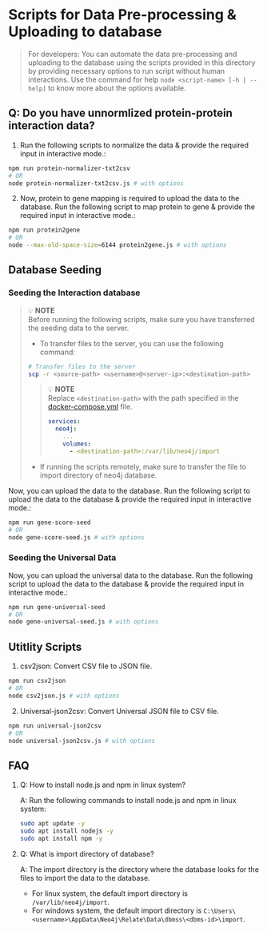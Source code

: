# Scripts for Data Pre-processing & Uploading to database

> For developers:
> You can automate the data pre-processing and uploading to the database using the scripts provided in this directory by providing necessary options to run script without human interactions. Use the command for help `node <script-name> [-h | --help]` to know more about the options available.

## Q: Do you have unnormlized protein-protein interaction data?

1. Run the following scripts to normalize the data & provide the required input in interactive mode.:

```bash
npm run protein-normalizer-txt2csv
# OR
node protein-normalizer-txt2csv.js # with options
```

2. Now, protein to gene mapping is required to upload the data to the database. Run the following script to map protein to gene & provide the required input in interactive mode.:

```bash
npm run protein2gene
# OR
node --max-old-space-size=6144 protein2gene.js # with options
```

## Database Seeding

### Seeding the Interaction database

> 💡 **NOTE**  
> Before running the following scripts, make sure you have transferred the seeding data to the server.
> - To transfer files to the server, you can use the following command:
> ```bash
> # Transfer files to the server
> scp -r <source-path> <username>@<server-ip>:<destination-path>
> ```
> > 💡 **NOTE**  
> > Replace `<destination-path>` with the path specified in the [docker-compose.yml](../docker-compose.yml) file.
> > ```yaml
> > services:
> >   neo4j:
> >     ...
> >     volumes:
> >       - <destination-path>:/var/lib/neo4j/import
> > ```
>
> - If running the scripts remotely, make sure to transfer the file to import directory of neo4j database.

Now, you can upload the data to the database. Run the following script to upload the data to the database & provide the required input in interactive mode.:

```bash
npm run gene-score-seed
# OR
node gene-score-seed.js # with options
```

### Seeding the Universal Data

Now, you can upload the universal data to the database. Run the following script to upload the data to the database & provide the required input in interactive mode.:

```bash
npm run gene-universal-seed
# OR
node gene-universal-seed.js # with options
```


## Utitlity Scripts

1. csv2json: Convert CSV file to JSON file.

```bash
npm run csv2json
# OR
node csv2json.js # with options
```

2. Universal-json2csv: Convert Universal JSON file to CSV file.

```bash
npm run universal-json2csv
# OR
node universal-json2csv.js # with options
```

## FAQ

1. Q: How to install node.js and npm in linux system?

   A: Run the following commands to install node.js and npm in linux system:

   ```bash
   sudo apt update -y
   sudo apt install nodejs -y
   sudo apt install npm -y
   ```

2. Q: What is import directory of database?
   
   A: The import directory is the directory where the database looks for the files to import the data to the database.
   - For linux system, the default import directory is `/var/lib/neo4j/import`.
   - For windows system, the default import directory is `C:\Users\<username>\AppData\Neo4j\Relate\Data\dbmss\<dbms-id>\import`.